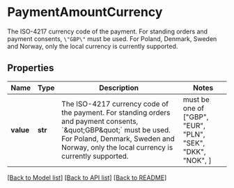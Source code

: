 # PaymentAmountCurrency

The ISO-4217 currency code of the payment. For standing orders and payment consents, `\"GBP\"` must be used. For Poland, Denmark, Sweden and Norway, only the local currency is currently supported.

## Properties
Name | Type | Description | Notes
------------ | ------------- | ------------- | -------------
**value** | **str** | The ISO-4217 currency code of the payment. For standing orders and payment consents, &#x60;\&quot;GBP\&quot;&#x60; must be used. For Poland, Denmark, Sweden and Norway, only the local currency is currently supported. |  must be one of ["GBP", "EUR", "PLN", "SEK", "DKK", "NOK", ]

[[Back to Model list]](../README.md#documentation-for-models) [[Back to API list]](../README.md#documentation-for-api-endpoints) [[Back to README]](../README.md)


